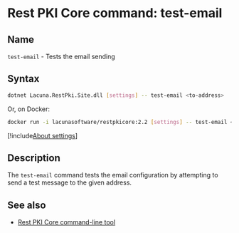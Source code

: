 ﻿# Rest PKI Core command: **test-email**

## Name

`test-email` - Tests the email sending

## Syntax

```sh
dotnet Lacuna.RestPki.Site.dll [settings] -- test-email <to-address>
```

Or, on Docker:

```sh
docker run -i lacunasoftware/restpkicore:2.2 [settings] -- test-email <to-address>
```

[!include[About settings](includes/about-settings.md)]

## Description

The `test-email` command tests the email configuration by attempting to send a test message to the given address.

## See also

* [Rest PKI Core command-line tool](index.md)
